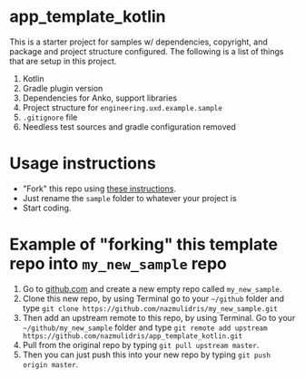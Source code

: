 # app_template_kotlin

This is a starter project for samples w/ dependencies, copyright, and
package and project structure configured. The following is a list of
things that are setup in this project.

1. Kotlin
2. Gradle plugin version
3. Dependencies for Anko, support libraries
4. Project structure for `engineering.uxd.example.sample`
5. `.gitignore` file
6. Needless test sources and gradle configuration removed

# Usage instructions

- "Fork" this repo using [these instructions](https://www.tilcode.com/fork-your-own-repo-on-github/).
- Just rename the `sample` folder to whatever your project is
- Start coding.

# Example of "forking" this template repo into `my_new_sample` repo
1. Go to [github.com](https://github.com/new) and create a new empty repo called `my_new_sample`.
2. Clone this new repo, by using Terminal go to your `~/github` folder and type `git clone https://github.com/nazmulidris/my_new_sample.git`
3. Then add an upstream remote to this repo, by using Terminal. Go to your `~/github/my_new_sample` folder and type `git remote add upstream https://github.com/nazmulidris/app_template_kotlin.git`
4. Pull from the original repo by typing `git pull upstream master`.
5. Then you can just push this into your new repo by typing `git push origin master`.
